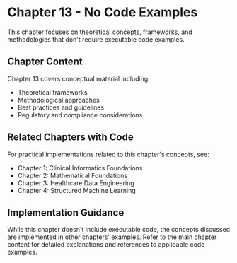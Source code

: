 # Chapter 13 - No Code Examples

This chapter focuses on theoretical concepts, frameworks, and methodologies that don't require executable code examples.

## Chapter Content

Chapter 13 covers conceptual material including:
- Theoretical frameworks
- Methodological approaches  
- Best practices and guidelines
- Regulatory and compliance considerations

## Related Chapters with Code

For practical implementations related to this chapter's concepts, see:
- Chapter 1: Clinical Informatics Foundations
- Chapter 2: Mathematical Foundations  
- Chapter 3: Healthcare Data Engineering
- Chapter 4: Structured Machine Learning

## Implementation Guidance

While this chapter doesn't include executable code, the concepts discussed are implemented in other chapters' examples. Refer to the main chapter content for detailed explanations and references to applicable code examples.
